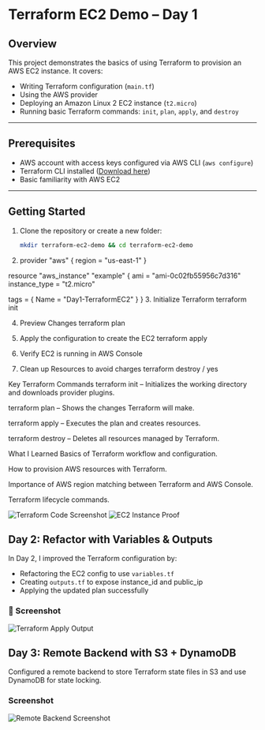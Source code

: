 # Terraform EC2 Demo – Day 1

## Overview

This project demonstrates the basics of using Terraform to provision an AWS EC2 instance. It covers:

- Writing Terraform configuration (`main.tf`)
- Using the AWS provider
- Deploying an Amazon Linux 2 EC2 instance (`t2.micro`)
- Running basic Terraform commands: `init`, `plan`, `apply`, and `destroy`

---

## Prerequisites

- AWS account with access keys configured via AWS CLI (`aws configure`)
- Terraform CLI installed ([Download here](https://developer.hashicorp.com/terraform/downloads))
- Basic familiarity with AWS EC2

---

## Getting Started

1. Clone the repository or create a new folder:
   ```bash
   mkdir terraform-ec2-demo && cd terraform-ec2-demo

2. provider "aws" {
  region = "us-east-1"
}

resource "aws_instance" "example" {
  ami           = "ami-0c02fb55956c7d316"
  instance_type = "t2.micro"

  tags = {
    Name = "Day1-TerraformEC2"
  }
}
3. Initialize Terraform
    terraform init

4. Preview Changes
    terraform plan

5. Apply the configuration to create the EC2
    terraform apply

6. Verify EC2 is running in AWS Console

7. Clean up Resources to avoid charges
    terraform destroy / yes 


Key Terraform Commands
terraform init – Initializes the working directory and downloads provider plugins.

terraform plan – Shows the changes Terraform will make.

terraform apply – Executes the plan and creates resources.

terraform destroy – Deletes all resources managed by Terraform.

What I Learned
Basics of Terraform workflow and configuration.

How to provision AWS resources with Terraform.

Importance of AWS region matching between Terraform and AWS Console.

Terraform lifecycle commands.

![Terraform Code Screenshot](./ec2-deploy-code.png)
![EC2 Instance Proof](./ec2-proof.png)

## Day 2: Refactor with Variables & Outputs

In Day 2, I improved the Terraform configuration by:
- Refactoring the EC2 config to use `variables.tf`
- Creating `outputs.tf` to expose instance_id and public_ip
- Applying the updated plan successfully

### 📸 Screenshot

![Terraform Apply Output](./day2-terraform-outputs.png)

## Day 3: Remote Backend with S3 + DynamoDB

Configured a remote backend to store Terraform state files in S3 and use DynamoDB for state locking.

### Screenshot

![Remote Backend Screenshot](./day3-remote-backend-s3.png)
